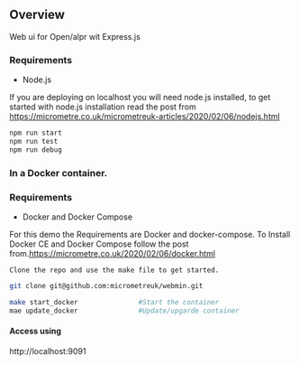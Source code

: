 ## Overview
Web ui for Open/alpr wit Express.js



### Requirements
- Node.js

If you are deploying on localhost you will need node.js installed, to get started with node.js installation read the post from https://micrometre.co.uk/micrometreuk-articles/2020/02/06/nodejs.html

``` bash
npm run start
npm run test
npm run debug
```

###  In a Docker container.

### Requirements
- Docker and Docker Compose

For this demo the Requirements are Docker and docker-compose. To Install Docker CE and Docker Compose follow the post from.https://micrometre.co.uk/2020/02/06/docker.html

    Clone the repo and use the make file to get started.

``` bash
git clone git@github.com:micrometreuk/webmin.git
``` 

``` bash
make start_docker               #Start the container
mae update_docker               #Update/upgarde container  
```

#### Access using
http://localhost:9091  
